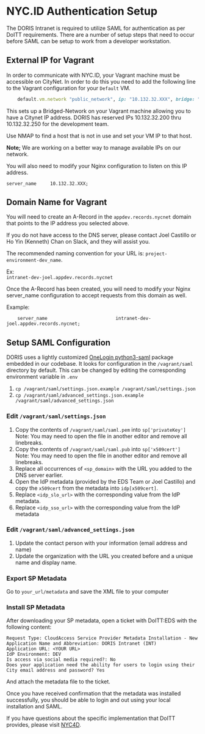 # NYC.ID Authentication Setup

The DORIS Intranet is required to utilize SAML for authentication as per DoITT requirements. There are a number of setup steps that need to occur before SAML can be setup to work from a developer workstation.

## External IP for Vagrant
In order to communicate with NYC.ID, your Vagrant machine must be accessible on CityNet. In order to do this you need to add the following line to the Vagrant configuration for your `Default` VM.

```ruby
    default.vm.network "public_network", ip: "10.132.32.XXX", bridge: "en0: Ethernet"
```

This sets up a Bridged-Network on your Vagrant machine allowing you to have a Citynet IP address. DORIS has reserved IPs 10.132.32.200 thru 10.132.32.250 for the development team.

Use NMAP to find a host that is not in use and set your VM IP to that host. 

**Note;** We are working on a better way to manage available IPs on our network.

You will also need to modify your Nginx configuration to listen on this IP address.

```
server_name     10.132.32.XXX;

```

## Domain Name for Vagrant
You will need to create an A-Record in the `appdev.records.nycnet` domain that points to the IP address you selected above.

If you do not have access to the DNS server, please contact Joel Castillo or Ho Yin (Kenneth) Chan on Slack, and they will assist you.

The recommended naming convention for your URL is: `project-environment-dev_name`. 

Ex:   
`intranet-dev-joel.appdev.records.nycnet`

Once the A-Record has been created, you will need to modify your Nginx server_name configuration to accept requests from this domain as well.

Example: 

```
    server_name                         intranet-dev-joel.appdev.records.nycnet;
```

## Setup SAML Configuration
DORIS uses a lightly customized [OneLogin python3-saml](https://github.com/onelogin/python3-saml) package embedded in our codebase. It looks for configuration in the `/vagrant/saml` directory by default. This can be changed by editing the corresponding environment variable in `.env`

1. `cp /vagrant/saml/settings.json.example /vagrant/saml/settings.json`
2. `cp /vagrant/saml/advanced_settings.json.example /vagrant/saml/advanced_settings.json`

### Edit `/vagrant/saml/settings.json`
1. Copy the contents of `/vagrant/saml/saml.pem` into `sp['privateKey']`  
   Note: You may need to open the file in another editor and remove all linebreaks.
2. Copy the contents of `/vagrant/saml/saml.pub` into `sp['x509cert']`  
   Note: You may need to open the file in another editor and remove all linebreaks.
3. Replace all occurrences of `<sp_domain>` with the URL you added to the DNS server earlier.
4. Open the IdP metadata (provided by the EDS Team or Joel Castillo) and copy the `x509cert` from the metadata into `idp[x509cert]`.
5. Replace `<idp_slo_url>` with the corresponding value from the IdP metadata.
6. Replace `<idp_sso_url>` with the corresponding value from the IdP metadata

### Edit `/vagrant/saml/advanced_settings.json`
1. Update the contact person with your information (email address and name)
2. Update the organization with the URL you created before and a unique name and display name.

### Export SP Metadata
Go to `your_url/metadata` and save the XML file to your computer

### Install SP Metadata
After downloading your SP metadata, open a ticket with DoITT:EDS with the following content:
```text
Request Type: CloudAccess Service Provider Metadata Installation - New
Application Name and Abbreviation: DORIS Intranet (INT)
Application URL: <YOUR URL>
IdP Environment: DEV
Is access via social media required?: No
Does your application need the ability for users to login using their City email address and password? Yes
```  
And attach the metadata file to the ticket.

Once you have received confirmation that the metadata was installed successfully, you should be able to login and out using your local installation and SAML.

If you have questions about the specific implementation that DoITT provides, please visit [NYC4D](http://nyc4d.nycnet/).